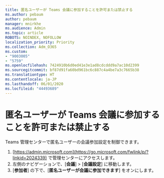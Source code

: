 ```yaml
---
title: 匿名ユーザーが Teams 会議に参加することを許可または禁止する
ms.author: pebaum
author: pebaum
manager: mnirkhe
ms.audience: Admin
ms.topic: article
ROBOTS: NOINDEX, NOFOLLOW
localization_priority: Priority
ms.collection: Adm_O365
ms.custom:
- "9003005"
- "5759"
ms.openlocfilehash: 7424910b6d0ed41e3e1ad8cdcddd9a7ac10d2399
ms.sourcegitcommit: bf87d91fa60bd961bc6c887c4a4be7a3c7665b38
ms.translationtype: HT
ms.contentlocale: ja-JP
ms.lasthandoff: 06/01/2020
ms.locfileid: "44493689"
---
```

# <a name="allow-or-prevent-anonymous-users-from-joining-teams-meetings"></a>匿名ユーザーが Teams 会議に参加することを許可または禁止する

Teams 管理センターで匿名ユーザーの会議参加設定を制御できます。

1.  [https://admin.microsoft.com](https://go.microsoft.com/fwlink/p/?linkid=2024339) で管理センターにアクセスします。
2.  左側のナビゲーションで、[**会議**]  >  [**会議設定**] に移動します。
3.  [**参加者**] の下で、[**匿名ユーザーが会議に参加できます**] をオンにします。